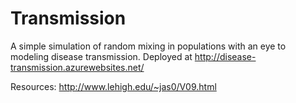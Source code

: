 Transmission
============

A simple simulation of random mixing in populations with an eye to modeling disease transmission.
Deployed at http://disease-transmission.azurewebsites.net/

Resources:
http://www.lehigh.edu/~jas0/V09.html

